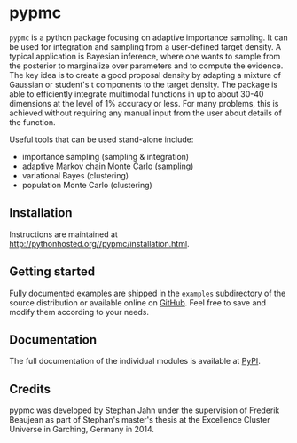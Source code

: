 pypmc
=====

``pypmc`` is a python package focusing on adaptive importance
sampling.  It can be used for integration and sampling from a
user-defined target density. A typical application is Bayesian
inference, where one wants to sample from the posterior to marginalize
over parameters and to compute the evidence. The key idea is to create
a good proposal density by adapting a mixture of Gaussian or student's
t components to the target density. The package is able to efficiently
integrate multimodal functions in up to about 30-40 dimensions at the
level of 1% accuracy or less. For many problems, this is achieved
without requiring any manual input from the user about details of the
function.

Useful tools that can be used stand-alone include:

* importance sampling (sampling & integration)
* adaptive Markov chain Monte Carlo (sampling)
* variational Bayes (clustering)
* population Monte Carlo (clustering)

Installation
------------

Instructions are maintained at
http://pythonhosted.org//pypmc/installation.html.

Getting started
---------------

Fully documented examples are shipped in the ``examples`` subdirectory
of the source distribution or available online on [GitHub](https://github.com/fredRos/pypmc/tree/master/examples).
Feel free to save and modify them according to your needs.

Documentation
-------------

The full documentation of the individual modules is available at [PyPI](http://pythonhosted.org//pypmc/).

Credits
-------

pypmc was developed by Stephan Jahn under the supervision of Frederik
Beaujean as part of Stephan's master's thesis at the Excellence
Cluster Universe in Garching, Germany in 2014.
